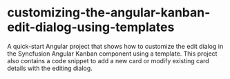 # customizing-the-angular-kanban-edit-dialog-using-templates
A quick-start Angular project that shows how to customize the edit dialog in the Syncfusion Angular Kanban component using a template. This project also contains a code snippet to add a new card or modify existing card details with the editing dialog.
